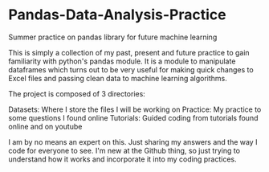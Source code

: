 # Pandas-Data-Analysis-Practice
Summer practice on pandas library for future machine learning

This is simply a collection of my past, present and future practice to gain familiarity with python's pandas module.
It is a module to manipulate dataframes which turns out to be very useful for making quick changes to Excel files 
and passing clean data to machine learning algorithms. 

The project is composed of 3 directories:

Datasets: Where I store the files I will be working on
Practice: My practice to some questions I found online
Tutorials: Guided coding from tutorials found online and on youtube

I am by no means an expert on this. Just sharing my answers and the way I code for everyone to see.
I'm new at the Github thing, so just trying to understand how it works and incorporate it into my coding practices.
